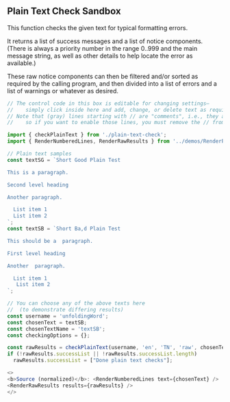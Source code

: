 ## Plain Text Check Sandbox

This function checks the given text for typical formatting errors.

It returns a list of success messages and a list of notice components. (There is always a priority number in the range 0..999 and the main message string, as well as other details to help locate the error as available.)

These raw notice components can then be filtered and/or sorted as required by the calling program, and then divided into a list of errors and a list of warnings or whatever as desired.

```js
// The control code in this box is editable for changing settings—
//    simply click inside here and add, change, or delete text as required.
// Note that (gray) lines starting with // are "comments", i.e., they are ignored by the software
//    so if you want to enable those lines, you must remove the // from the beginning of the line.

import { checkPlainText } from './plain-text-check';
import { RenderNumberedLines, RenderRawResults } from '../demos/RenderProcessedResults';

// Plain text samples
const textSG = `Short Good Plain Test

This is a paragraph.

Second level heading

Another paragraph.

  List item 1
  List item 2
`;
const textSB = `Short Ba,d Plain Test

This should be a  paragraph.

First level heading

Another  paragraph.

  List item 1
   List item 2
`;

// You can choose any of the above texts here
//  (to demonstrate differing results)
const username = 'unfoldingWord';
const chosenText = textSB;
const chosenTextName = 'textSB';
const checkingOptions = {};

const rawResults = checkPlainText(username, 'en', 'TN', 'raw', chosenTextName, chosenText, 'that was supplied', checkingOptions);
if (!rawResults.successList || !rawResults.successList.length)
  rawResults.successList = ["Done plain text checks"];

<>
<b>Source (normalized)</b>: <RenderNumberedLines text={chosenText} />
<RenderRawResults results={rawResults} />
</>
```
